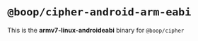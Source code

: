 # `@boop/cipher-android-arm-eabi`

This is the **armv7-linux-androideabi** binary for `@boop/cipher`
